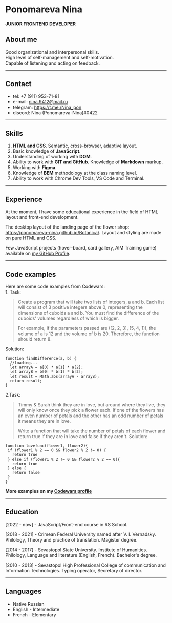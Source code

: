 # Ponomareva Nina
**JUNIOR FRONTEND DEVELOPER**
## About me
Good organizational and interpersonal skills.\
High level of self-management and self-motivation.\
Capable of listening and acting on feedback.
___
## Contact
* tel: +7 (911) 953-71-81
* e-mail: nina.9412@mail.ru
* telegram: <https://t.me./Nina_pon>
* discord: Nina (Ponomareva-Nina)#0422
___
## Skills
1. **HTML and CSS**. Semantic, cross-browser, adaptive layout.     
2. Basic knowledge of **JavaScript**.   
3. Understanding of working with **DOM**.      
4. Ability to work with **GIT and GitHub**. Knowledge of **Markdown** markup.
5. Working with **Figma**.   
6. Knowledge of **BEM** methodology at the class naming level.
7. Ability to work with Chrome Dev Tools, VS Code and Terminal.
___
## Experience
At the moment, I have some educational experience in the field of HTML layout and front-end development. 

The desktop layout of the landing page of the flower shop: <https://ponomareva-nina.github.io/Botanica/>. Layout and styling are made on pure HTML and CSS. 

Few JavaScript projects (hover-board, card gallery, AIM Training game) available on [my GitHub Profile](https://github.com/Ponomareva-Nina).

___
## Code examples 
Here are some code examples from Codewars: \
1\. Task:
> Create a program that will take two lists of integers, a and b. Each list will consist of 3 positive integers above 0, representing the dimensions of cuboids a and b. You must find the difference of the cuboids' volumes regardless of which is bigger.
>
> For example, if the parameters passed are ([2, 2, 3], [5, 4, 1]), the volume of a is 12 and the volume of b is 20. Therefore, the function should return 8.

Solution: 
```
function findDifference(a, b) {
  //loading...
  let arrayA = a[0] * a[1] * a[2];
  let arrayB = b[0] * b[1] * b[2];
  let result = Math.abs(arrayA - arrayB);
  return result;
}
```
2\.Task: 
> Timmy & Sarah think they are in love, but around where they live, they will only know once they pick a flower each. If one of the flowers has an even number of petals and the other has an odd number of petals it means they are in love.
> 
> Write a function that will take the number of petals of each flower and return true if they are in love and false if they aren't.
Solution: 
```
function lovefunc(flower1, flower2){
 if (flower1 % 2 == 0 && flower2 % 2 != 0) {
   return true
 } else if (flower1 % 2 != 0 && flower2 % 2 == 0){
   return true
 } else {
   return false
 }
}
```


**More examples on my [Codewars profile](https://www.codewars.com/users/Ponomareva-Nina)**
___
## Education
[2022 - now] - JavaScript/Front-end course in RS School.

[2018 - 2021] - Crimean Federal University named after V. I. Vernadsky. Philology, Theory and practice of translation. Magister degree.

[2014 - 2017] - Sevastopol State University. Institute of Humanities. Philology, Language and literature (English, French). Bachelor's degree. 

[2010 - 2013] - Sevastopol High Professional College of communication and Information Technologies. Typing operator, Secretary of director. 

___
## Languages
* Native Russian
* English - Intermediate
* French - Elementary
